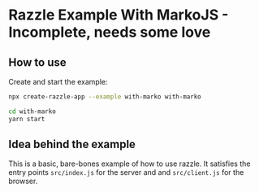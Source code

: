 # Razzle Example With MarkoJS - Incomplete, needs some love

## How to use

<!-- START install generated instructions please keep comment here to allow auto update -->
<!-- DON'T EDIT THIS SECTION, INSTEAD RE-RUN yarn update-examples TO UPDATE -->
Create and start the example:

```bash
npx create-razzle-app --example with-marko with-marko

cd with-marko
yarn start
```
<!-- END install generated instructions please keep comment here to allow auto update -->


## Idea behind the example
This is a basic, bare-bones example of how to use razzle. It satisfies the entry points
`src/index.js` for the server and and `src/client.js` for the browser.
